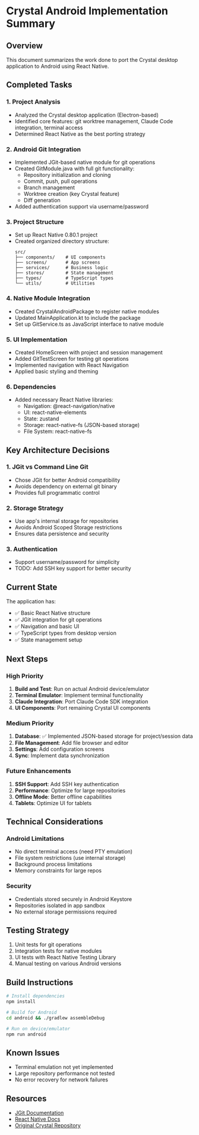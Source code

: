 # Crystal Android Implementation Summary

## Overview
This document summarizes the work done to port the Crystal desktop application to Android using React Native.

## Completed Tasks

### 1. Project Analysis
- Analyzed the Crystal desktop application (Electron-based)
- Identified core features: git worktree management, Claude Code integration, terminal access
- Determined React Native as the best porting strategy

### 2. Android Git Integration
- Implemented JGit-based native module for git operations
- Created GitModule.java with full git functionality:
  - Repository initialization and cloning
  - Commit, push, pull operations
  - Branch management
  - Worktree creation (key Crystal feature)
  - Diff generation
- Added authentication support via username/password

### 3. Project Structure
- Set up React Native 0.80.1 project
- Created organized directory structure:
  ```
  src/
  ├── components/    # UI components
  ├── screens/       # App screens
  ├── services/      # Business logic
  ├── stores/        # State management
  ├── types/         # TypeScript types
  └── utils/         # Utilities
  ```

### 4. Native Module Integration
- Created CrystalAndroidPackage to register native modules
- Updated MainApplication.kt to include the package
- Set up GitService.ts as JavaScript interface to native module

### 5. UI Implementation
- Created HomeScreen with project and session management
- Added GitTestScreen for testing git operations
- Implemented navigation with React Navigation
- Applied basic styling and theming

### 6. Dependencies
- Added necessary React Native libraries:
  - Navigation: @react-navigation/native
  - UI: react-native-elements
  - State: zustand
  - Storage: react-native-fs (JSON-based storage)
  - File System: react-native-fs

## Key Architecture Decisions

### 1. JGit vs Command Line Git
- Chose JGit for better Android compatibility
- Avoids dependency on external git binary
- Provides full programmatic control

### 2. Storage Strategy
- Use app's internal storage for repositories
- Avoids Android Scoped Storage restrictions
- Ensures data persistence and security

### 3. Authentication
- Support username/password for simplicity
- TODO: Add SSH key support for better security

## Current State
The application has:
- ✅ Basic React Native structure
- ✅ JGit integration for git operations
- ✅ Navigation and basic UI
- ✅ TypeScript types from desktop version
- ✅ State management setup

## Next Steps

### High Priority
1. **Build and Test**: Run on actual Android device/emulator
2. **Terminal Emulator**: Implement terminal functionality
3. **Claude Integration**: Port Claude Code SDK integration
4. **UI Components**: Port remaining Crystal UI components

### Medium Priority
1. **Database**: ✅ Implemented JSON-based storage for project/session data
2. **File Management**: Add file browser and editor
3. **Settings**: Add configuration screens
4. **Sync**: Implement data synchronization

### Future Enhancements
1. **SSH Support**: Add SSH key authentication
2. **Performance**: Optimize for large repositories
3. **Offline Mode**: Better offline capabilities
4. **Tablets**: Optimize UI for tablets

## Technical Considerations

### Android Limitations
- No direct terminal access (need PTY emulation)
- File system restrictions (use internal storage)
- Background process limitations
- Memory constraints for large repos

### Security
- Credentials stored securely in Android Keystore
- Repositories isolated in app sandbox
- No external storage permissions required

## Testing Strategy
1. Unit tests for git operations
2. Integration tests for native modules
3. UI tests with React Native Testing Library
4. Manual testing on various Android versions

## Build Instructions
```bash
# Install dependencies
npm install

# Build for Android
cd android && ./gradlew assembleDebug

# Run on device/emulator
npm run android
```

## Known Issues
- Terminal emulation not yet implemented
- Large repository performance not tested
- No error recovery for network failures

## Resources
- [JGit Documentation](https://www.eclipse.org/jgit/)
- [React Native Docs](https://reactnative.dev/)
- [Original Crystal Repository](https://github.com/gaelican/crystal)